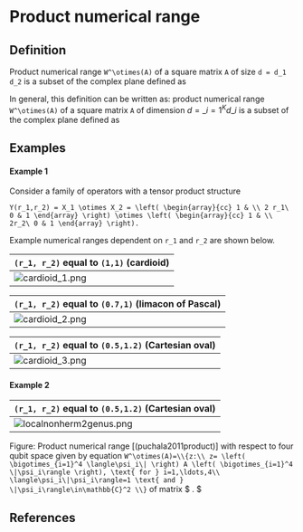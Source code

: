 # Product numerical range

## Definition

Product numerical range `W^\otimes(A)` of a square matrix `A` of size `d
= d_1 d_2` is a subset of the complex plane defined as

In general, this definition can be written as: product numerical range
`W^\otimes(A)` of a square matrix `A` of dimension $d = \_{i=1}^K d\_i$
is a subset of the complex plane defined as

## Examples

#### Example 1

Consider a family of operators with a tensor product structure

`Y(r_1,r_2) = X_1 \otimes X_2 = \left( \begin{array}{cc} 1 & \\ 2 r_1\ 0
& 1 \end{array} \right) \otimes \left( \begin{array}{cc} 1 & \\ 2r_2\ 0
& 1 \end{array} \right).`

Example numerical ranges dependent on `r_1` and `r_2` are shown below.

<center>

| `(r_1, r_2)` equal to `(1,1)` (cardioid)                     |
| :----------------------------------------------------------- |
| ![cardioid\_1.png](/numerical-range/examples/cardioid_1.png) |

</center>

<center>

| `(r_1, r_2)` equal to `(0.7,1)` (limacon of Pascal)          |
| :----------------------------------------------------------- |
| ![cardioid\_2.png](/numerical-range/examples/cardioid_2.png) |

</center>

<center>

| `(r_1, r_2)` equal to `(0.5,1.2)` (Cartesian oval)           |
| :----------------------------------------------------------- |
| ![cardioid\_3.png](/numerical-range/examples/cardioid_3.png) |

</center>

#### Example 2

<center>

| `(r_1, r_2)` equal to `(0.5,1.2)` (Cartesian oval) |
| :------------------------------------------------- |
| ![localnonherm2genus.png](/localnonherm2genus.png) |

</center>

Figure: Product numerical range \[(puchala2011product)\] with respect to
four qubit space given by equation `W^\otimes(A)=\\{z:\\ z= \left(
\bigotimes_{i=1}^4 \langle\psi_i\| \right) A \left( \bigotimes_{i=1}^4
\|\psi_i\rangle \right), \text{ for } i=1,\ldots,4\\
\langle\psi_i\|\psi_i\rangle=1 \text{ and }
\|\psi_i\rangle\in\mathbb{C}^2 \\}` of matrix $ . $

## References
